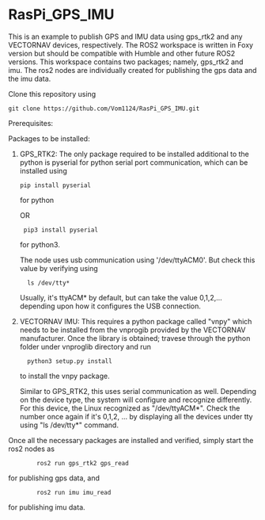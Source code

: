 # RasPi_GPS_IMU
This is an example to publish GPS and IMU data using gps_rtk2 and any VECTORNAV devices, respectively.
The ROS2 workspace is written in Foxy version but should be compatible with Humble and other future ROS2 versions.
This workspace contains two packages; namely, gps_rtk2 and imu. The ros2 nodes are individually created for publishing the gps data and the imu data.

Clone this repository using 

    git clone https://github.com/Vom1124/RasPi_GPS_IMU.git


Prerequisites:

  Packages to be installed:

  1) GPS_RTK2: 
      The only package required to be installed additional to the python is pyserial for python serial port communication, which can be installed using

         pip install pyserial 
      for python
     
        OR

          pip3 install pyserial
       for python3.
         
      The node uses usb communication using '/dev/ttyACM0'. But check this value by verifying using

           ls /dev/tty*
     
     Usually, it's ttyACM* by default, but can take the value 0,1,2,... depending upon how it configures the USB connection.

  3) VECTORNAV IMU:
     This requires a python package called "vnpy" which needs to be installed from the vnprogib provided by the VECTORNAV manufacturer. Once the library is obtained; travese through the python folder under vnproglib directory and run

           python3 setup.py install

     to install the vnpy package.

     Similar to GPS_RTK2, this uses serial communication as well. Depending on the device type, the system will configure and recognize differently. For this device, the Linux recognized as "/dev/ttyACM*". Check the number once again if it's 0,1,2, ... by displaying all the devices under tty using "ls /dev/tty*" command.

Once all the necessary packages are installed and verified, simply start the ros2 nodes as

            ros2 run gps_rtk2 gps_read

  for publishing gps data, and 
    
            ros2 run imu imu_read
  
  for publishing imu data.
